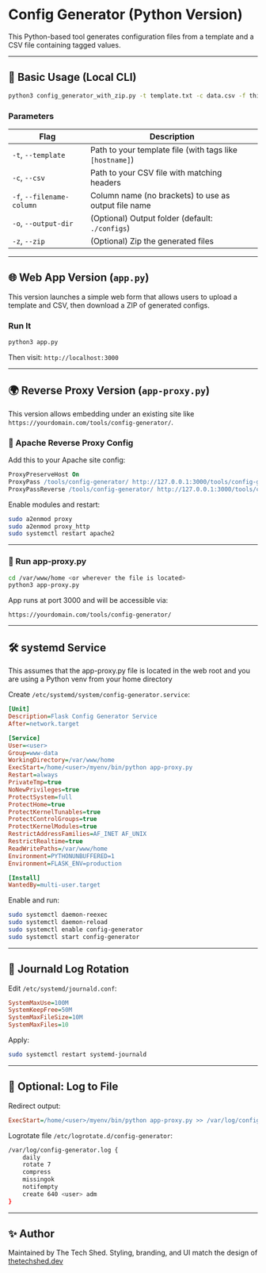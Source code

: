 # Config Generator (Python Version)

This Python-based tool generates configuration files from a template and a CSV file containing tagged values.

---

## 🚀 Basic Usage (Local CLI)

```bash
python3 config_generator_with_zip.py -t template.txt -c data.csv -f thirdoctet -z
```

### Parameters

| Flag             | Description                                                  |
|------------------|--------------------------------------------------------------|
| `-t`, `--template` | Path to your template file (with tags like `[hostname]`)     |
| `-c`, `--csv`       | Path to your CSV file with matching headers                |
| `-f`, `--filename-column` | Column name (no brackets) to use as output file name |
| `-o`, `--output-dir` | (Optional) Output folder (default: `./configs`)           |
| `-z`, `--zip`       | (Optional) Zip the generated files                         |

---

## 🌐 Web App Version (`app.py`)

This version launches a simple web form that allows users to upload a template and CSV, then download a ZIP of generated configs.

### Run It

```bash
python3 app.py
```

Then visit: `http://localhost:3000`

---

## 🌍 Reverse Proxy Version (`app-proxy.py`)

This version allows embedding under an existing site like `https://yourdomain.com/tools/config-generator/`.

### 🔁 Apache Reverse Proxy Config

Add this to your Apache site config:

```apache
ProxyPreserveHost On
ProxyPass /tools/config-generator/ http://127.0.0.1:3000/tools/config-generator/
ProxyPassReverse /tools/config-generator/ http://127.0.0.1:3000/tools/config-generator/
```

Enable modules and restart:

```bash
sudo a2enmod proxy
sudo a2enmod proxy_http
sudo systemctl restart apache2
```

---

### 🧭 Run app-proxy.py

```bash
cd /var/www/home <or wherever the file is located>
python3 app-proxy.py
```

App runs at port 3000 and will be accessible via:
```
https://yourdomain.com/tools/config-generator/
```

---

## 🛠️ systemd Service

This assumes that the app-proxy.py file is located in the web root and you are using a Python venv from your home directory

Create `/etc/systemd/system/config-generator.service`:

```ini
[Unit]
Description=Flask Config Generator Service
After=network.target

[Service]
User=<user>
Group=www-data
WorkingDirectory=/var/www/home
ExecStart=/home/<user>/myenv/bin/python app-proxy.py
Restart=always
PrivateTmp=true
NoNewPrivileges=true
ProtectSystem=full
ProtectHome=true
ProtectKernelTunables=true
ProtectControlGroups=true
ProtectKernelModules=true
RestrictAddressFamilies=AF_INET AF_UNIX
RestrictRealtime=true
ReadWritePaths=/var/www/home
Environment=PYTHONUNBUFFERED=1
Environment=FLASK_ENV=production

[Install]
WantedBy=multi-user.target
```

Enable and run:

```bash
sudo systemctl daemon-reexec
sudo systemctl daemon-reload
sudo systemctl enable config-generator
sudo systemctl start config-generator
```

---

## 🔁 Journald Log Rotation

Edit `/etc/systemd/journald.conf`:

```ini
SystemMaxUse=100M
SystemKeepFree=50M
SystemMaxFileSize=10M
SystemMaxFiles=10
```

Apply:

```bash
sudo systemctl restart systemd-journald
```

---

## 🧾 Optional: Log to File

Redirect output:

```ini
ExecStart=/home/<user>/myenv/bin/python app-proxy.py >> /var/log/config-generator.log 2>&1
```

Logrotate file `/etc/logrotate.d/config-generator`:

```bash
/var/log/config-generator.log {
    daily
    rotate 7
    compress
    missingok
    notifempty
    create 640 <user> adm
}
```

---

## ✨ Author

Maintained by The Tech Shed. Styling, branding, and UI match the design of [thetechshed.dev](https://thetechshed.dev)
